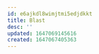 ```yaml
---
id: e6ajkdl8wimjtmi5edjdkkt
title: Blast
desc: ''
updated: 1647069145616
created: 1647067405363
---
```


